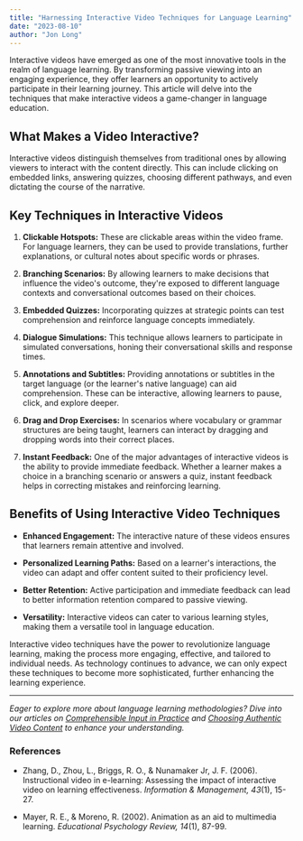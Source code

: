```yaml
---
title: "Harnessing Interactive Video Techniques for Language Learning"
date: "2023-08-10"
author: "Jon Long"
---
```


Interactive videos have emerged as one of the most innovative tools in the realm of language learning. By transforming passive viewing into an engaging experience, they offer learners an opportunity to actively participate in their learning journey. This article will delve into the techniques that make interactive videos a game-changer in language education.

## What Makes a Video Interactive?

Interactive videos distinguish themselves from traditional ones by allowing viewers to interact with the content directly. This can include clicking on embedded links, answering quizzes, choosing different pathways, and even dictating the course of the narrative.

## Key Techniques in Interactive Videos

1. **Clickable Hotspots:** These are clickable areas within the video frame. For language learners, they can be used to provide translations, further explanations, or cultural notes about specific words or phrases.

2. **Branching Scenarios:** By allowing learners to make decisions that influence the video's outcome, they're exposed to different language contexts and conversational outcomes based on their choices.

3. **Embedded Quizzes:** Incorporating quizzes at strategic points can test comprehension and reinforce language concepts immediately.

4. **Dialogue Simulations:** This technique allows learners to participate in simulated conversations, honing their conversational skills and response times.

5. **Annotations and Subtitles:** Providing annotations or subtitles in the target language (or the learner's native language) can aid comprehension. These can be interactive, allowing learners to pause, click, and explore deeper.

6. **Drag and Drop Exercises:** In scenarios where vocabulary or grammar structures are being taught, learners can interact by dragging and dropping words into their correct places.

7. **Instant Feedback:** One of the major advantages of interactive videos is the ability to provide immediate feedback. Whether a learner makes a choice in a branching scenario or answers a quiz, instant feedback helps in correcting mistakes and reinforcing learning.

## Benefits of Using Interactive Video Techniques

- **Enhanced Engagement:** The interactive nature of these videos ensures that learners remain attentive and involved.

- **Personalized Learning Paths:** Based on a learner's interactions, the video can adapt and offer content suited to their proficiency level.

- **Better Retention:** Active participation and immediate feedback can lead to better information retention compared to passive viewing.

- **Versatility:** Interactive videos can cater to various learning styles, making them a versatile tool in language education.

Interactive video techniques have the power to revolutionize language learning, making the process more engaging, effective, and tailored to individual needs. As technology continues to advance, we can only expect these techniques to become more sophisticated, further enhancing the learning experience.

---

*Eager to explore more about language learning methodologies? Dive into our articles on [Comprehensible Input in Practice](/comprehensible-input-in-practice) and [Choosing Authentic Video Content](/choosing-authentic-video-content) to enhance your understanding.*

### References

- Zhang, D., Zhou, L., Briggs, R. O., & Nunamaker Jr, J. F. (2006). Instructional video in e-learning: Assessing the impact of interactive video on learning effectiveness. *Information & Management, 43*(1), 15-27.

- Mayer, R. E., & Moreno, R. (2002). Animation as an aid to multimedia learning. *Educational Psychology Review, 14*(1), 87-99.

